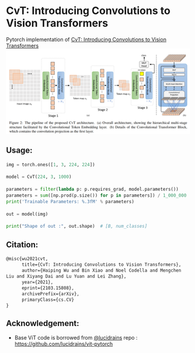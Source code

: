 # CvT: Introducing Convolutions to Vision Transformers
Pytorch implementation of [CvT: Introducing Convolutions to Vision Transformers](https://arxiv.org/abs/2103.15808)
![](assets/model.PNG)

## Usage:
```python
img = torch.ones([1, 3, 224, 224])

model = CvT(224, 3, 1000)

parameters = filter(lambda p: p.requires_grad, model.parameters())
parameters = sum([np.prod(p.size()) for p in parameters]) / 1_000_000
print('Trainable Parameters: %.3fM' % parameters)

out = model(img)

print("Shape of out :", out.shape)  # [B, num_classes]
```
## Citation:
```
@misc{wu2021cvt,
      title={CvT: Introducing Convolutions to Vision Transformers}, 
      author={Haiping Wu and Bin Xiao and Noel Codella and Mengchen Liu and Xiyang Dai and Lu Yuan and Lei Zhang},
      year={2021},
      eprint={2103.15808},
      archivePrefix={arXiv},
      primaryClass={cs.CV}
}
```
## Acknowledgement:
* Base ViT code is borrowed from [@lucidrains](https://github.com/lucidrains) repo : https://github.com/lucidrains/vit-pytorch
